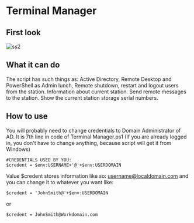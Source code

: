 # Terminal Manager

## First look
![ss2](https://user-images.githubusercontent.com/85984736/122421879-fce26a80-cf8c-11eb-9a8d-50a00a2ebf75.png)

## What it can do

The script has such things as:
Active Directory, Remote Desktop and PowerShell as Admin lunch, 
Remote shutdown, restart and logout users from the station.
Information about current station.
Send remote messages to the station.
Show the current station storage serial numbers.

## How to use

You will probably need to change credentials to Domain Administrator of AD.
It is 7th line in code of Terminal Manager.ps1
(If you are already logged in, you don't have to change anything, because script will get it from Windows)

```
#CREDENTIALS USED BY YOU:
$credent = $env:USERNAME+'@'+$env:USERDOMAIN
```

Value $credent stores information like so: username@localdomain.com and
you can change it to whatever you want like:

```
$credent = 'JohnSmith@'+$env:USERDOMAIN
```
or 
```
$credent = JohnSmith@Workdomain.com
```



